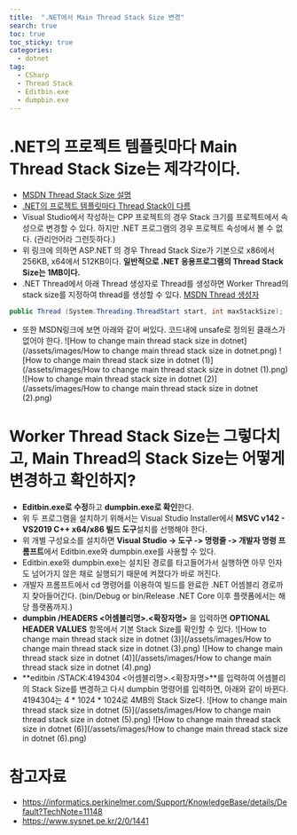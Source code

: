 ```yaml
---
title:  ".NET에서 Main Thread Stack Size 변경"
search: true
toc: true
toc_sticky: true
categories: 
  - dotnet
tag:
  - CSharp
  - Thread Stack
  - Editbin.exe
  - dumpbin.exe
---
```


# .NET의 프로젝트 템플릿마다 Main Thread Stack Size는 제각각이다.
- [MSDN Thread Stack Size 설명](https://docs.microsoft.com/en-us/windows/win32/procthread/thread-stack-size)
- [.NET의 프로젝트 템플릿마다 Thread Stack이 다름](https://www.xspdf.com/resolution/53193947.html)
- Visual Studio에서 작성하는 CPP 프로젝트의 경우 Stack 크기를 프로젝트에서 속성으로 변경할 수 있다. 하지만 .NET 프로그램의 경우 프로젝트 속성에서 볼 수 없다. (관리언어라 그런듯하다.)
- 위 링크에 의하면 ASP.NET 의 경우 Thread Stack Size가 기본으로 x86에서 256KB, x64에서 512KB이다. **일반적으로 .NET 응용프로그램의 Thread Stack Size는 1MB이다.**
- .NET Thread에서 아래 Thread 생성자로 Thread를 생성하면 Worker Thread의 stack size를 지정하여 thread를 생성할 수 있다. [MSDN Thread 생성자](https://docs.microsoft.com/en-us/dotnet/api/system.threading.thread.-ctor?redirectedfrom=MSDN&view=net-5.0#System_Threading_Thread__ctor_System_Threading_ThreadStart_System_Int32_)
```cs
public Thread (System.Threading.ThreadStart start, int maxStackSize);
```
- 또한 MSDN링크에 보면 아래와 같이 써있다. 코드내에 unsafe로 정의된 클래스가 없어야 한다.
![How to change main thread stack size in dotnet](/assets/images/How to change main thread stack size in dotnet.png)
![How to change main thread stack size in dotnet (1)](/assets/images/How to change main thread stack size in dotnet (1).png)
![How to change main thread stack size in dotnet (2)](/assets/images/How to change main thread stack size in dotnet (2).png)

# Worker Thread Stack Size는 그렇다치고, Main Thread의 Stack Size는 어떻게 변경하고 확인하지?
- **Editbin.exe로 수정**하고 **dumpbin.exe로 확인**한다.
- 위 두 프로그램을 설치하기 위해서는 Visual Studio Installer에서 **MSVC v142 - VS2019 C++ x64/x86 빌드 도구**설치를 선행해야 한다.
- 위 개별 구성요소를 설치하면 **Visual Studio -> 도구 -> 명령줄 -> 개발자 명령 프롬프트**에서 Editbin.exe와 dumpbin.exe를 사용할 수 있다.
- Editbin.exe와 dumpbin.exe는 설치된 경로를 타고들어가서 실행하면 아무 인자도 넘어가지 않은 채로 실행되기 때문에 켜졌다가 바로 꺼진다.
- 개발자 프롬프트에서 cd 명령어를 이용하여 빌드를 완료한 .NET 어셈블리 경로까지 찾아들어간다. (bin/Debug or bin/Release .NET Core 이후 플랫폼에서는 해당 플랫폼까지.)
- **dumpbin /HEADERS <어셈블리명>.<확장자명>** 을 입력하면 **OPTIONAL HEADER VALUES** 항목에서 기본 Stack Size를 확인할 수 있다.
![How to change main thread stack size in dotnet (3)](/assets/images/How to change main thread stack size in dotnet (3).png)
![How to change main thread stack size in dotnet (4)](/assets/images/How to change main thread stack size in dotnet (4).png)
- **editbin /STACK:4194304 <어셈블리명>.<확장자명>**를 입력하여 어셈블리의 Stack Size를 변경하고 다시 dumpbin 명령어를 입력하면, 아래와 같이 바뀐다. 4194304는 4 * 1024 * 1024로 4MB의 Stack Size다.
![How to change main thread stack size in dotnet (5)](/assets/images/How to change main thread stack size in dotnet (5).png)
![How to change main thread stack size in dotnet (6)](/assets/images/How to change main thread stack size in dotnet (6).png)

# 참고자료
- https://informatics.perkinelmer.com/Support/KnowledgeBase/details/Default?TechNote=11148
- https://www.sysnet.pe.kr/2/0/1441